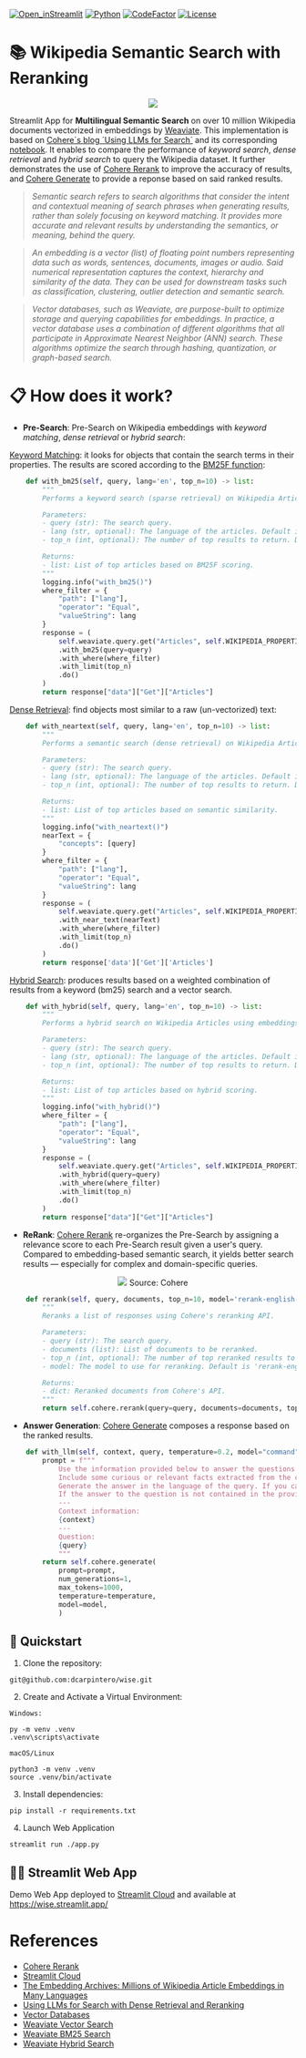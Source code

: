[![Open_inStreamlit](https://img.shields.io/badge/Open%20In-Streamlit-red?logo=Streamlit)](https://llamaindexchat.streamlit.app/)
[![Python](https://img.shields.io/badge/python-%203.8-blue.svg)](https://www.python.org/)
[![CodeFactor](https://www.codefactor.io/repository/github/dcarpintero/wise/badge)](https://www.codefactor.io/repository/github/dcarpintero/wise)
[![License](https://img.shields.io/badge/license-MIT-green.svg)](https://github.com/dcarpintero/st-newsapi-connector/blob/main/LICENSE)

# 📚 Wikipedia Semantic Search with Reranking

<p align="center">
  <img src="./static/wikisearch.png">
</p>

Streamlit App for **Multilingual Semantic Search** on over 10 million Wikipedia documents vectorized in embeddings by [Weaviate](https://weaviate.io/blog/semantic-search-with-wikipedia-and-weaviate). This implementation is based on [Cohere´s blog ´Using LLMs for Search´](https://txt.cohere.com/using-llms-for-search/) and its corresponding [notebook](https://colab.research.google.com/github/cohere-ai/notebooks/blob/main/notebooks/End_To_End_Wikipedia_Search.ipynb). It enables to compare the performance of *keyword search*, *dense retrieval* and *hybrid search* to query the Wikipedia dataset. It further demonstrates the use of [Cohere Rerank](https://txt.cohere.com/rerank/) to improve the accuracy of results, and [Cohere Generate](https://txt.cohere.com/generative-ai-part-3/) to provide a reponse based on said ranked results. 

> *Semantic search refers to search algorithms that consider the intent and contextual meaning of search phrases when generating results, rather than solely focusing on keyword matching. It provides more accurate and relevant results by understanding the semantics, or meaning, behind the query.*

> *An embedding is a vector (list) of floating point numbers representing data such as words, sentences, documents, images or audio. Said numerical representation captures the context, hierarchy and similarity of the data. They can be used for downstream tasks such as classification, clustering, outlier detection and semantic search.*

> *Vector databases, such as Weaviate, are purpose-built to optimize storage and querying capabilities for embeddings. In practice, a vector database uses a combination of different algorithms that all participate in Approximate Nearest Neighbor (ANN) search. These algorithms optimize the search through hashing, quantization, or graph-based search.*

# 📋 How does it work?

- **Pre-Search**: Pre-Search on Wikipedia embeddings with *keyword matching*, *dense retrieval* or *hybrid search*:

[Keyword Matching](https://weaviate.io/developers/weaviate/search/bm25/): it looks for objects that contain the search terms in their properties. The results are scored according to the [BM25F function](https://en.wikipedia.org/wiki/Okapi_BM25):

```python
    def with_bm25(self, query, lang='en', top_n=10) -> list:
        """
        Performs a keyword search (sparse retrieval) on Wikipedia Articles using embeddings stored in Weaviate.

        Parameters:
        - query (str): The search query.
        - lang (str, optional): The language of the articles. Default is 'en'.
        - top_n (int, optional): The number of top results to return. Default is 10.

        Returns:
        - list: List of top articles based on BM25F scoring.
        """
        logging.info("with_bm25()")
        where_filter = {
            "path": ["lang"],
            "operator": "Equal",
            "valueString": lang
        }
        response = (
            self.weaviate.query.get("Articles", self.WIKIPEDIA_PROPERTIES)
            .with_bm25(query=query)
            .with_where(where_filter)
            .with_limit(top_n)
            .do()
        )
        return response["data"]["Get"]["Articles"]
```

[Dense Retrieval](https://weaviate.io/developers/weaviate/search/similarity): find objects most similar to a raw (un-vectorized) text:

```python
    def with_neartext(self, query, lang='en', top_n=10) -> list:
        """
        Performs a semantic search (dense retrieval) on Wikipedia Articles using embeddings stored in Weaviate.

        Parameters:
        - query (str): The search query.
        - lang (str, optional): The language of the articles. Default is 'en'.
        - top_n (int, optional): The number of top results to return. Default is 10.

        Returns:
        - list: List of top articles based on semantic similarity.
        """
        logging.info("with_neartext()")
        nearText = {
            "concepts": [query]
        }
        where_filter = {
            "path": ["lang"],
            "operator": "Equal",
            "valueString": lang
        }
        response = (
            self.weaviate.query.get("Articles", self.WIKIPEDIA_PROPERTIES)
            .with_near_text(nearText)
            .with_where(where_filter)
            .with_limit(top_n)
            .do()
        )
        return response['data']['Get']['Articles']

```

[Hybrid Search](https://weaviate.io/developers/weaviate/search/hybrid/): produces results based on a weighted combination of results from a keyword (bm25) search and a vector search.

```python
    def with_hybrid(self, query, lang='en', top_n=10) -> list:
        """
        Performs a hybrid search on Wikipedia Articles using embeddings stored in Weaviate.

        Parameters:
        - query (str): The search query.
        - lang (str, optional): The language of the articles. Default is 'en'.
        - top_n (int, optional): The number of top results to return. Default is 10.

        Returns:
        - list: List of top articles based on hybrid scoring.
        """	
        logging.info("with_hybrid()")
        where_filter = {
            "path": ["lang"],
            "operator": "Equal",
            "valueString": lang
        }
        response = (
            self.weaviate.query.get("Articles", self.WIKIPEDIA_PROPERTIES)
            .with_hybrid(query=query)
            .with_where(where_filter)
            .with_limit(top_n)
            .do()
        )
        return response["data"]["Get"]["Articles"]
```

- **ReRank**:  [Cohere Rerank](https://txt.cohere.com/rerank/) re-organizes the Pre-Search by assigning a relevance score to each Pre-Search result given a user's query. Compared to embedding-based semantic search, it yields better search results — especially for complex and domain-specific queries.

<p align="center">
  <img src="https://txt.cohere.com/content/images/size/w1000/2023/04/data-src-image-3ce99123-fc91-4952-bc61-fcf36b810e18.png">
  Source: Cohere
</p>

```python
    def rerank(self, query, documents, top_n=10, model='rerank-english-v2.0') -> dict:
        """
        Reranks a list of responses using Cohere's reranking API.

        Parameters:
        - query (str): The search query.
        - documents (list): List of documents to be reranked.
        - top_n (int, optional): The number of top reranked results to return. Default is 10.
        - model: The model to use for reranking. Default is 'rerank-english-v2.0'.

        Returns:
        - dict: Reranked documents from Cohere's API.
        """
        return self.cohere.rerank(query=query, documents=documents, top_n=top_n, model=model)
```

- **Answer Generation**: [Cohere Generate](https://txt.cohere.com/generative-ai-part-3/) composes a response based on the ranked results.

```python
    def with_llm(self, context, query, temperature=0.2, model="command", lang="english") -> list:
        prompt = f"""
            Use the information provided below to answer the questions at the end. /
            Include some curious or relevant facts extracted from the context. /
            Generate the answer in the language of the query. If you cannot determine the language of the query use {lang}. /
            If the answer to the question is not contained in the provided information, generate "The answer is not in the context".
            ---
            Context information:
            {context}
            ---
            Question: 
            {query}
            """
        return self.cohere.generate(
            prompt=prompt,
            num_generations=1,
            max_tokens=1000,
            temperature=temperature,
            model=model,
            )
```

## 🚀 Quickstart

1. Clone the repository:
```
git@github.com:dcarpintero/wise.git
```

2. Create and Activate a Virtual Environment:

```
Windows:

py -m venv .venv
.venv\scripts\activate

macOS/Linux

python3 -m venv .venv
source .venv/bin/activate
```

3. Install dependencies:

```
pip install -r requirements.txt
```

4. Launch Web Application

```
streamlit run ./app.py
```

## 👩‍💻 Streamlit Web App

Demo Web App deployed to [Streamlit Cloud](https://streamlit.io/cloud/) and available at https://wise.streamlit.app/ 

# References
- [Cohere Rerank](https://txt.cohere.com/rerank/)
- [Streamlit Cloud](https://docs.streamlit.io/streamlit-community-cloud/get-started/)
- [The Embedding Archives: Millions of Wikipedia Article Embeddings in Many Languages](https://txt.cohere.com/embedding-archives-wikipedia/)
- [Using LLMs for Search with Dense Retrieval and Reranking](https://txt.cohere.com/using-llms-for-search/)
- [Vector Databases](https://www.pinecone.io/learn/vector-database/)
- [Weaviate Vector Search](https://weaviate.io/developers/weaviate/search/similarity/)
- [Weaviate BM25 Search](https://weaviate.io/developers/weaviate/search/bm25/)
- [Weaviate Hybrid Search](https://weaviate.io/developers/weaviate/search/hybrid/)
